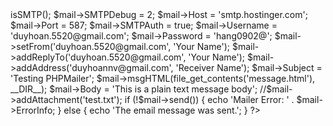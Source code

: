 <?php
use PHPMailer\PHPMailer\PHPMailer;
require 'vendor/autoload.php';
$mail = new PHPMailer;
$mail->isSMTP();
$mail->SMTPDebug = 2;
$mail->Host = 'smtp.hostinger.com';
$mail->Port = 587;
$mail->SMTPAuth = true;
$mail->Username = 'duyhoan.5520@gmail.com';
$mail->Password = 'hang0902@';
$mail->setFrom('duyhoan.5520@gmail.com', 'Your Name');
$mail->addReplyTo('duyhoan.5520@gmail.com', 'Your Name');
$mail->addAddress('duyhoannv@gmail.com', 'Receiver Name');
$mail->Subject = 'Testing PHPMailer';
$mail->msgHTML(file_get_contents('message.html'), __DIR__);
$mail->Body = 'This is a plain text message body';
//$mail->addAttachment('test.txt');
if (!$mail->send()) {
    echo 'Mailer Error: ' . $mail->ErrorInfo;
} else {
    echo 'The email message was sent.';
}
?>
